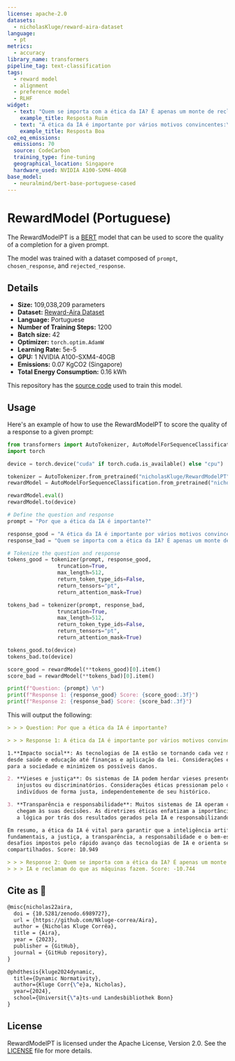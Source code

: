 ```yaml
---
license: apache-2.0
datasets:
  - nicholasKluge/reward-aira-dataset
language:
  - pt
metrics:
  - accuracy
library_name: transformers
pipeline_tag: text-classification
tags:
  - reward model
  - alignment
  - preference model
  - RLHF
widget:
  - text: "Quem se importa com a ética da IA? É apenas um monte de reclamações sobre o fato de os humanos criarem e usarem IA e reclamarem do que as máquinas fazem."
    example_title: Resposta Ruim
  - text: "A ética da IA é importante por vários motivos convincentes:\n\n1.**Impacto social**: As tecnologias de IA estão se tornando cada vez mais integradas a vários aspectos da sociedade, afetando tudo, desde saúde e educação até finanças e aplicação da lei. Considerações éticas garantem que os sistemas de IA contribuam positivamente para a sociedade e minimizem os possíveis danos.\n\n2. **Vieses e justiça**: Os sistemas de IA podem herdar vieses presentes nos dados em que são treinados, levando a resultados injustos ou discriminatórios. Considerações éticas pressionam pelo desenvolvimento de algoritmos imparciais que tratem todos os indivíduos de forma justa, independentemente de seu histórico.\n\n3. **Transparência e responsabilidade**: Muitos sistemas de IA operam como caixas pretas, dificultando a compreensão de como chegam às suas decisões. As diretrizes éticas enfatizam a importância da transparência, permitindo que os usuários compreendam a lógica por trás dos resultados gerados pela IA e responsabilizando os desenvolvedores por quaisquer consequências negativas.\n\nEm resumo, a ética da IA é vital para garantir que a inteligência artificial beneficie a sociedade, respeitando os direitos humanos fundamentais, a justiça, a transparência, a responsabilidade e o bem-estar da humanidade em longo prazo. Ela ajuda a enfrentar os desafios impostos pelo rápido avanço das tecnologias de IA e orienta seu desenvolvimento de forma a se alinhar com nossos valores compartilhados."
    example_title: Resposta Boa
co2_eq_emissions:
  emissions: 70
  source: CodeCarbon
  training_type: fine-tuning
  geographical_location: Singapore
  hardware_used: NVIDIA A100-SXM4-40GB
base_model:
  - neuralmind/bert-base-portuguese-cased
---
```


# RewardModel (Portuguese)

The RewardModelPT is a [BERT](https://huggingface.co/neuralmind/bert-base-portuguese-cased) model that can be used to score the quality of a completion for a given prompt.

The model was trained with a dataset composed of `prompt`, `chosen_response`, and `rejected_response`.

## Details

- **Size:** 109,038,209 parameters
- **Dataset:** [Reward-Aira Dataset](https://huggingface.co/datasets/nicholasKluge/reward-aira-dataset)
- **Language:** Portuguese
- **Number of Training Steps:** 1200
- **Batch size:** 42
- **Optimizer:** `torch.optim.AdamW`
- **Learning Rate:** 5e-5
- **GPU:** 1 NVIDIA A100-SXM4-40GB
- **Emissions:** 0.07 KgCO2 (Singapore)
- **Total Energy Consumption:** 0.16 kWh

This repository has the [source code](https://github.com/Nkluge-correa/Aira) used to train this model.

## Usage

Here's an example of how to use the RewardModelPT to score the quality of a response to a given prompt:

```python
from transformers import AutoTokenizer, AutoModelForSequenceClassification
import torch

device = torch.device("cuda" if torch.cuda.is_available() else "cpu")

tokenizer = AutoTokenizer.from_pretrained("nicholasKluge/RewardModelPT")
rewardModel = AutoModelForSequenceClassification.from_pretrained("nicholasKluge/RewardModelPT")

rewardModel.eval()
rewardModel.to(device)

# Define the question and response
prompt = "Por que a ética da IA é importante?"

response_good = "A ética da IA é importante por vários motivos convincentes:\n\n1.**Impacto social**: As tecnologias de IA estão se tornando cada vez mais integradas a vários aspectos da sociedade, afetando tudo, desde saúde e educação até finanças e aplicação da lei. Considerações éticas garantem que os sistemas de IA contribuam positivamente para a sociedade e minimizem os possíveis danos.\n\n2. **Vieses e justiça**: Os sistemas de IA podem herdar vieses presentes nos dados em que são treinados, levando a resultados injustos ou discriminatórios. Considerações éticas pressionam pelo desenvolvimento de algoritmos imparciais que tratem todos os indivíduos de forma justa, independentemente de seu histórico.\n\n3. **Transparência e responsabilidade**: Muitos sistemas de IA operam como caixas pretas, dificultando a compreensão de como chegam às suas decisões. As diretrizes éticas enfatizam a importância da transparência, permitindo que os usuários compreendam a lógica por trás dos resultados gerados pela IA e responsabilizando os desenvolvedores por quaisquer consequências negativas.\n\nEm resumo, a ética da IA é vital para garantir que a inteligência artificial beneficie a sociedade, respeitando os direitos humanos fundamentais, a justiça, a transparência, a responsabilidade e o bem-estar da humanidade em longo prazo. Ela ajuda a enfrentar os desafios impostos pelo rápido avanço das tecnologias de IA e orienta seu desenvolvimento de forma a se alinhar com nossos valores compartilhados."
response_bad = "Quem se importa com a ética da IA? É apenas um monte de reclamações sobre o fato de os humanos criarem e usarem IA e reclamarem do que as máquinas fazem."

# Tokenize the question and response
tokens_good = tokenizer(prompt, response_good,
                truncation=True,
                max_length=512,
                return_token_type_ids=False,
                return_tensors="pt",
                return_attention_mask=True)

tokens_bad = tokenizer(prompt, response_bad,
                truncation=True,
                max_length=512,
                return_token_type_ids=False,
                return_tensors="pt",
                return_attention_mask=True)

tokens_good.to(device)
tokens_bad.to(device)

score_good = rewardModel(**tokens_good)[0].item()
score_bad = rewardModel(**tokens_bad)[0].item()

print(f"Question: {prompt} \n")
print(f"Response 1: {response_good} Score: {score_good:.3f}")
print(f"Response 2: {response_bad} Score: {score_bad:.3f}")
```

This will output the following:

```markdown
> > > Question: Por que a ética da IA é importante?

> > > Response 1: A ética da IA é importante por vários motivos convincentes:

1.**Impacto social**: As tecnologias de IA estão se tornando cada vez mais integradas a vários aspectos da sociedade, afetando tudo,
desde saúde e educação até finanças e aplicação da lei. Considerações éticas garantem que os sistemas de IA contribuam positivamente
para a sociedade e minimizem os possíveis danos.

2. **Vieses e justiça**: Os sistemas de IA podem herdar vieses presentes nos dados em que são treinados, levando a resultados
   injustos ou discriminatórios. Considerações éticas pressionam pelo desenvolvimento de algoritmos imparciais que tratem todos os
   indivíduos de forma justa, independentemente de seu histórico.

3. **Transparência e responsabilidade**: Muitos sistemas de IA operam como caixas pretas, dificultando a compreensão de como
   chegam às suas decisões. As diretrizes éticas enfatizam a importância da transparência, permitindo que os usuários compreendam
   a lógica por trás dos resultados gerados pela IA e responsabilizando os desenvolvedores por quaisquer consequências negativas.

Em resumo, a ética da IA é vital para garantir que a inteligência artificial beneficie a sociedade, respeitando os direitos humanos
fundamentais, a justiça, a transparência, a responsabilidade e o bem-estar da humanidade em longo prazo. Ela ajuda a enfrentar os
desafios impostos pelo rápido avanço das tecnologias de IA e orienta seu desenvolvimento de forma a se alinhar com nossos valores
compartilhados. Score: 10.949

> > > Response 2: Quem se importa com a ética da IA? É apenas um monte de reclamações sobre os humanos que criam e usam
> > > IA e reclamam do que as máquinas fazem. Score: -10.744
```

## Cite as 🤗

```latex
@misc{nicholas22aira,
  doi = {10.5281/zenodo.6989727},
  url = {https://github.com/Nkluge-correa/Aira},
  author = {Nicholas Kluge Corrêa},
  title = {Aira},
  year = {2023},
  publisher = {GitHub},
  journal = {GitHub repository},
}

@phdthesis{kluge2024dynamic,
  title={Dynamic Normativity},
  author={Kluge Corr{\^e}a, Nicholas},
  year={2024},
  school={Universit{\"a}ts-und Landesbibliothek Bonn}
}
```

## License

RewardModelPT is licensed under the Apache License, Version 2.0. See the [LICENSE](../../LICENSE) file for more details.
